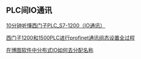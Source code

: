 ## PLC间IO通讯
[10分钟听懂西门子PLC_S7-1200（IO通讯）](https://www.bilibili.com/video/BV1W24y1m7FU/?share_source=copy_web&vd_source=a5a14d68ec5e52a26a9dddce1a7290f9) 

[西门子1200和1500PLC进行profinet通讯组态设置全过程](https://www.bilibili.com/video/BV14p4y1u7CG/?share_source=copy_web&vd_source=a5a14d68ec5e52a26a9dddce1a7290f9)

[在博图软件中分布式IO如何去分配名称](https://www.bilibili.com/video/BV1Q5411y7Yc/?share_source=copy_web&vd_source=a5a14d68ec5e52a26a9dddce1a7290f9)
